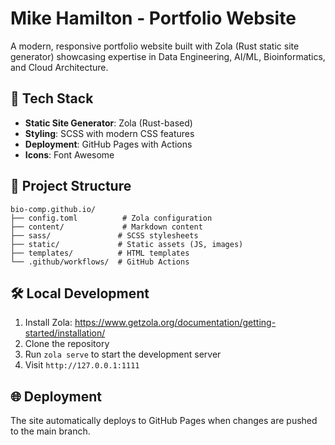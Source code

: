 # Mike Hamilton - Portfolio Website

A modern, responsive portfolio website built with Zola (Rust static site generator) showcasing expertise in Data Engineering, AI/ML, Bioinformatics, and Cloud Architecture.

## 🚀 Tech Stack

- **Static Site Generator**: Zola (Rust-based)
- **Styling**: SCSS with modern CSS features
- **Deployment**: GitHub Pages with Actions
- **Icons**: Font Awesome

## 📁 Project Structure

```
bio-comp.github.io/
├── config.toml          # Zola configuration
├── content/             # Markdown content
├── sass/               # SCSS stylesheets
├── static/             # Static assets (JS, images)
├── templates/          # HTML templates
└── .github/workflows/  # GitHub Actions
```

## 🛠️ Local Development

1. Install Zola: https://www.getzola.org/documentation/getting-started/installation/
2. Clone the repository
3. Run `zola serve` to start the development server
4. Visit `http://127.0.0.1:1111`

## 🌐 Deployment

The site automatically deploys to GitHub Pages when changes are pushed to the main branch.

